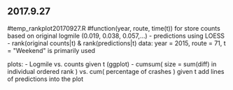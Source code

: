 ## 2017.9.27
  #temp_rankplot20170927.R
  #function(year, route, time(t)) for store counts based on original logmile (0.019, 0.038, 0.057,...)
    - predictions using LOESS
    - rank(original counts|t) & rank(predictions|t)
    data: year = 2015, route = 71, t = "Weekend" is primarily used
  
  plots:
    - Logmile vs. counts given t (ggplot)
    - cumsum( size = sum(diff) in individual ordered rank ) vs. cum( percentage of crashes ) given t
      add lines of predictions into the plot
